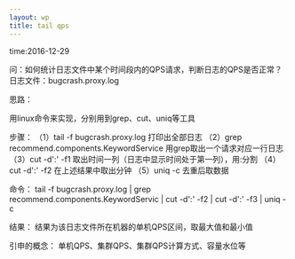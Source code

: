 ```yaml
---
layout: wp
title: tail qps
---
```


time:2016-12-29

问：如何统计日志文件中某个时间段内的QPS请求，判断日志的QPS是否正常？日志文件：bugcrash.proxy.log

思路：  

用linux命令来实现，分别用到grep、cut、uniq等工具

步骤：
（1）tail -f bugcrash.proxy.log 打印出全部日志 
（2）grep recommend.components.KeywordService 用grep取出一个请求对应一行日志
（3）cut -d':' -f1 取出时间一列（日志中显示时间处于第一列），用:分割
（4）cut -d':' -f2 在上述结果中取出分钟
（5）uniq -c 去重后取数据

命令：
tail -f bugcrash.proxy.log | grep recommend.components.KeywordServic | cut -d':' -f2 | cut -d':' -f3 | uniq -c

结果：
结果为该日志文件所在机器的单机QPS区间，取最大值和最小值

引申的概念：
单机QPS、集群QPS、集群QPS计算方式、容量水位等